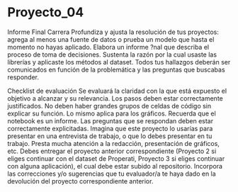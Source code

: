 # Proyecto_04
Informe Final Carrera
Profundiza y ajusta la resolución de tus proyectos: agrega al menos una fuente de datos o prueba un modelo que hasta el momento no hayas aplicado. Elabora un informe ?nal que describa el proceso de toma de decisiones. Sustenta la razón por la cual usaste las librerías y aplicaste los métodos al dataset. Todos tus hallazgos deberán ser comunicados en función de la problemática y las preguntas que buscabas responder.

Checklist de evaluación
Se evaluará la claridad con la que está expuesto el objetivo a alcanzar y su relevancia.
Los pasos deben estar correctamente justificados. No deben haber grandes grupos de celdas de código sin explicar su función. Lo mismo aplica para los gráficos. Recuerda que el notebook es un informe.
Las preguntas que se respondan deben estar correctamente explicitadas.
Imagina que este proyecto lo usarías para presentar en una entrevista de trabajo, o que lo debes presentar en tu trabajo. Presta mucha atención a la redacción, presentación de gráficos, etc.
Debes entregar el proyecto anterior correspondiente (Proyecto 2 si eliges continuar con el dataset de Properati, Proyecto 3 si eliges continuar con alguna aplicación), el cual debe estar subido al repositorio.
Incorpora las correcciones y/o sugerencias que tu evaluador/a te haya dado en la devolución del proyecto correspondiente anterior.
